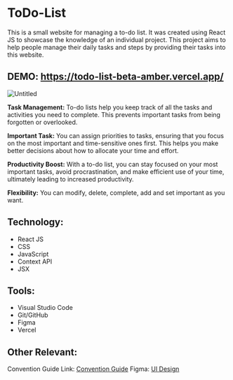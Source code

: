 # ToDo-List

This is a small website for managing a to-do list. It was created using React JS to showcase the knowledge of an individual project. This project aims to help people manage their daily tasks and steps by providing their tasks into this website.
## DEMO: https://todo-list-beta-amber.vercel.app/

![Untitled](https://www.notion.so/image/https%3A%2F%2Fprod-files-secure.s3.us-west-2.amazonaws.com%2F957fcd95-fd8c-4e2d-9c19-0bdf9f44e214%2F4c41ba90-fb16-4419-a5a9-026ef2c43c73%2FUntitled.png?table=block&id=95733188-6ec6-4f7a-9d2d-3474428efe28&spaceId=957fcd95-fd8c-4e2d-9c19-0bdf9f44e214&width=2000&userId=39374ed8-ffcb-460d-acb9-ba486b0703ce&cache=v2)

**Task Management:**  To-do lists help you keep track of all the tasks and activities you need to complete. This prevents important tasks from being forgotten or overlooked.

**Important Task:** You can assign priorities to tasks, ensuring that you focus on the most important and time-sensitive ones first. This helps you make better decisions about how to allocate your time and effort.

**Productivity Boost:** With a to-do list, you can stay focused on your most important tasks, avoid procrastination, and make efficient use of your time, ultimately leading to increased productivity.

**Flexibility:** You can modify, delete, complete, add and set important as you want.

## Technology:

- React JS
- CSS
- JavaScript
- Context API
- JSX

## Tools:

- Visual Studio Code
- Git/GitHub
- Figma
- Vercel

## Other Relevant:

Convention Guide Link: [Convention Guide](https://pond-swoop-a2d.notion.site/To-Do-List-Project-Convention-Guid-8f8c5e4fb4404f86ab9e054c0dc9a1ab?pvs=4)
Figma: [UI Design](https://www.figma.com/file/6C3vDph3vjAf5fiUIAiLlt/Todo-List?type=design&node-id=89%3A2&mode=design&t=83VPynYDzG5z4st9-1)
